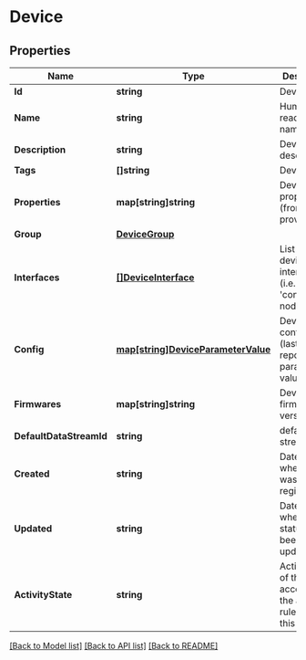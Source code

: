 # Device

## Properties

Name | Type | Description | Notes
------------ | ------------- | ------------- | -------------
**Id** | **string** | Device URN | 
**Name** | **string** | Human readable name | [optional] 
**Description** | **string** | Device description | [optional] 
**Tags** | **[]string** | Device tags | [optional] 
**Properties** | **map[string]string** | Device properties (from device provisioning) | [optional] 
**Group** | [**DeviceGroup**](DeviceGroup.md) |  | [optional] 
**Interfaces** | [**[]DeviceInterface**](DeviceInterface.md) | List of this device&#39;s interfaces (i.e. &#39;connectivity nodes&#39;) | [optional] 
**Config** | [**map[string]DeviceParameterValue**](DeviceParameterValue.md) | Device configuration (last reported parameter values) | [optional] 
**Firmwares** | **map[string]string** | Device firmware versions | [optional] 
**DefaultDataStreamId** | **string** | default data streamId | [optional] 
**Created** | **string** | Date/time when device was first registered | 
**Updated** | **string** | Date/time when device status has been lastly updated | [optional] 
**ActivityState** | **string** | Activity state of the device according to the activity rules set for this device | [optional] 

[[Back to Model list]](../README.md#documentation-for-models) [[Back to API list]](../README.md#documentation-for-api-endpoints) [[Back to README]](../README.md)


